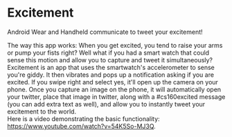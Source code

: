 # Excitement
Android Wear and Handheld communicate to tweet your excitement! 

The way this app works:
When you get excited, you tend to raise your arms or pump your fists right? Well what if you had a smart watch that could sense this motion and allow you to capture and tweet it simultaneously? Excitement is an app that uses the smartwatch's accelerometer to sense you're giddy. It then vibrates and pops up a notification asking if you are excited. If you swipe right and select yes, it'll open up the camera on your phone. Once you capture an image on the phone, it will automatically open your twitter, place that image in twitter, along with a #cs160excited message (you can add extra text as well), and allow you to instantly tweet your excitement to the world. <br>
Here is a video demonstrating the basic functionality: https://www.youtube.com/watch?v=54K5So-MJ3Q.
